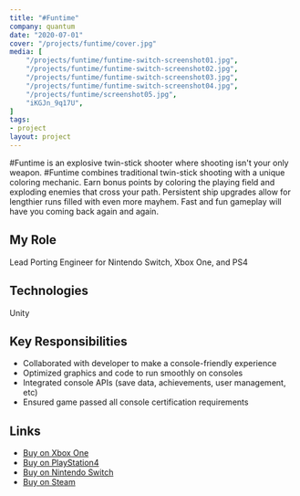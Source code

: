 ```yaml
---
title: "#Funtime"
company: quantum
date: "2020-07-01"
cover: "/projects/funtime/cover.jpg"
media: [
    "/projects/funtime/funtime-switch-screenshot01.jpg",
    "/projects/funtime/funtime-switch-screenshot02.jpg",
    "/projects/funtime/funtime-switch-screenshot03.jpg",
    "/projects/funtime/funtime-switch-screenshot04.jpg",
    "/projects/funtime/screenshot05.jpg",
    "iKGJn_9q17U",
]
tags:
- project
layout: project
---
```


#Funtime is an explosive twin-stick shooter where shooting isn't your only weapon. #Funtime combines traditional twin-stick shooting with a unique coloring mechanic. Earn bonus points by coloring the playing field and exploding enemies that cross your path. Persistent ship upgrades allow for lengthier runs filled with even more mayhem. Fast and fun gameplay will have you coming back again and again.

## My Role
Lead Porting Engineer for Nintendo Switch, Xbox One, and PS4

## Technologies
Unity

## Key Responsibilities
* Collaborated with developer to make a console-friendly experience
* Optimized graphics and code to run smoothly on consoles
* Integrated console APIs (save data, achievements, user management, etc)
* Ensured game passed all console certification requirements 

## Links
* [Buy on Xbox One](https://www.microsoft.com/en-us/p/funtime/9pbw0rspj1kn)
* [Buy on PlayStation4](https://store.playstation.com/en-us/product/UP2199-CUSA17693_00-FUNTIMENA0000000)
* [Buy on Nintendo Switch](https://www.nintendo.com/games/detail/funtime-switch/)
* [Buy on Steam](https://store.steampowered.com/app/1100350/Funtime/)